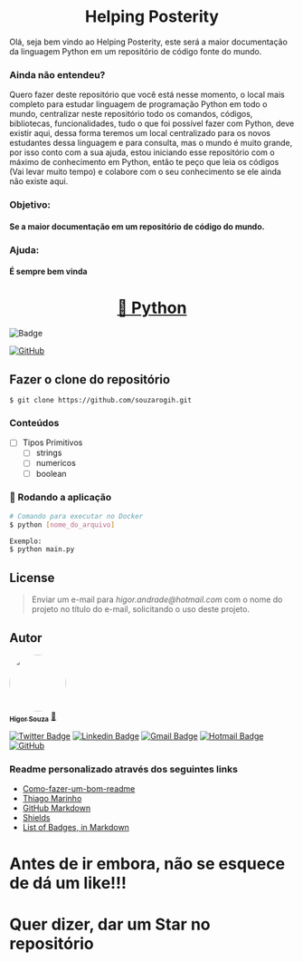 <h1 align="center">Helping Posterity</h1>

<p>
    Olá, seja bem vindo ao Helping Posterity, este será a maior documentação 
    da linguagem Python em um repositório de código fonte do mundo.
</p>

### Ainda não entendeu?

Quero fazer deste repositório que você está nesse momento, o local mais completo para estudar
linguagem de programação Python em todo o mundo, centralizar neste repositório todo os comandos,
códigos, bibliotecas, funcionalidades, tudo o que foi possível fazer com Python, deve existir aqui,
dessa forma teremos um local centralizado para os novos estudantes dessa linguagem e para consulta,
mas o mundo é muito grande, por isso conto com a sua ajuda, estou iniciando esse repositório com o 
máximo de conhecimento em Python, então te peço que leia os códigos (Vai levar muito tempo) e colabore
com o seu conhecimento se ele ainda não existe aqui.

### Objetivo:
#### Se a maior documentação em um repositório de código do mundo.

### Ajuda:
#### É sempre bem vinda

<h1 align="center">
    <a href="https://www.python.org/">🔗 Python</a>
</h1>

![Badge](https://img.shields.io/badge/Python-%237159c1?style=for-the-badge&logo=ghost)

[![GitHub](https://badgen.net/badge/icon/github?icon=github&label)](https://github.com/souzarogih)

## Fazer o clone do repositório

`$ git clone https://github.com/souzarogih.git`

### Conteúdos
- [ ] Tipos Primitivos
  - [ ] strings
  - [ ] numericos
  - [ ] boolean

### 🎲 Rodando a aplicação

```bash
# Comando para executar no Docker
$ python [nome_do_arquivo]  

Exemplo:
$ python main.py
```

## License
>Enviar um e-mail para _higor.andrade@hotmail.com_ com o nome do projeto no título do 
> e-mail, solicitando o uso deste projeto.

Autor
---

<a href="https://github.com/souzarogih">
 <img style="border-radius: 50%;" src="https://avatars.githubusercontent.com/u/33656742?v=4" width="100px;" alt=""/>
 <br />
 <sub><b>Higor Souza</b></sub></a> <a href="https://github.com/souzarogih" title="Rocketseat">🚀</a>


[![Twitter Badge](https://img.shields.io/badge/-@HigorSouza04-1ca0f1?style=flat-square&labelColor=1ca0f1&logo=twitter&logoColor=white&link=https://twitter.com/HigorSouza04)](https://twitter.com/i/redirect?url=https%3A%2F%2Ftwitter.com%2FHigorSouza04&t=1&cn=bG9naW5fbm90aWZpY2F0aW9uX2VtYWls&sig=a0e0273dce32a5c70e3ef154782b2ce5c4a5ef53&iid=cb7ce91830aa4ed4a58b1b4e7edbbfff&uid=343469291&nid=296+1) 
[![Linkedin Badge](https://img.shields.io/badge/-HigorSouza-blue?style=flat-square&logo=Linkedin&logoColor=white&link=https:https://www.linkedin.com/in/higor-souza-aab27051/)](https://www.linkedin.com/in/higor-souza-aab27051/) 
[![Gmail Badge](https://img.shields.io/badge/-rogih.andrade@gmail.com-c14438?style=flat-square&logo=Gmail&logoColor=white&link=mailto:rogih.andrade@gmail.com)](mailto:rogih.andrade@gmail.com)
[![Hotmail Badge](https://img.shields.io/badge/-Hotmail-0078D4?style=flat-square&amp;logo=microsoft-outlook&amp;logoColor=white&amp;link=mailto:higor.andrade@hotmail.com)](mailto:higor.andrade@hotmail.com)
[![GitHub](https://badgen.net/badge/icon/github?icon=github&label)](https://github.com/souzarogih)

### Readme personalizado através dos seguintes links

- [Como-fazer-um-bom-readme](https://blog.rocketseat.com.br/como-fazer-um-bom-readme/)
- [Thiago Marinho](https://gist.github.com/tgmarinho/931ce1ad6de9c24c7f3b6d7848de9fbd)
- [GitHub Markdown](https://github.com/ekalinin/github-markdown-toc#table-of-contents)
- [Shields](https://shields.io/)
- [List of Badges, in Markdown](https://github.com/Naereen/badges)

# Antes de ir embora, não se esquece de dá um like!!!
# Quer dizer, dar um Star no repositório